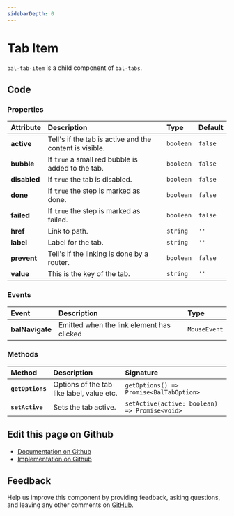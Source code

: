 ```yaml
---
sidebarDepth: 0
---
```



# Tab Item

`bal-tab-item` is a child component of `bal-tabs`.




<ClientOnly><docs-component-tabs></docs-component-tabs></ClientOnly>

<!-- docs:child of bal-tabs -->


## Code



### Properties


| Attribute    | Description                                             | Type      | Default |
| :----------- | :------------------------------------------------------ | :-------- | :------ |
| **active**   | Tell's if the tab is active and the content is visible. | `boolean` | `false` |
| **bubble**   | If `true` a small red bubble is added to the tab.       | `boolean` | `false` |
| **disabled** | If `true` the tab is disabled.                          | `boolean` | `false` |
| **done**     | If `true` the step is marked as done.                   | `boolean` | `false` |
| **failed**   | If `true` the step is marked as failed.                 | `boolean` | `false` |
| **href**     | Link to path.                                           | `string`  | `''`    |
| **label**    | Label for the tab.                                      | `string`  | `''`    |
| **prevent**  | Tell's if the linking is done by a router.              | `boolean` | `false` |
| **value**    | This is the key of the tab.                             | `string`  | `''`    |

### Events


| Event           | Description                               | Type         |
| :-------------- | :---------------------------------------- | :----------- |
| **balNavigate** | Emitted when the link element has clicked | `MouseEvent` |

### Methods


| Method           | Description                               | Signature                                     |
| :--------------- | :---------------------------------------- | :-------------------------------------------- |
| **`getOptions`** | Options of the tab like label, value etc. | `getOptions() => Promise<BalTabOption>`       |
| **`setActive`**  | Sets the tab active.                      | `setActive(active: boolean) => Promise<void>` |




## Edit this page on Github

* [Documentation on Github](https://github.com/baloise/design-system/blob/master/docs/src/components/components/bal-tab-item.md)
* [Implementation on Github](https://github.com/baloise/design-system/blob/master/packages/components/src/components/bal-tab-item)

## Feedback

Help us improve this component by providing feedback, asking questions, and leaving any other comments on [GitHub](https://github.com/baloise/design-system/issues/new).

